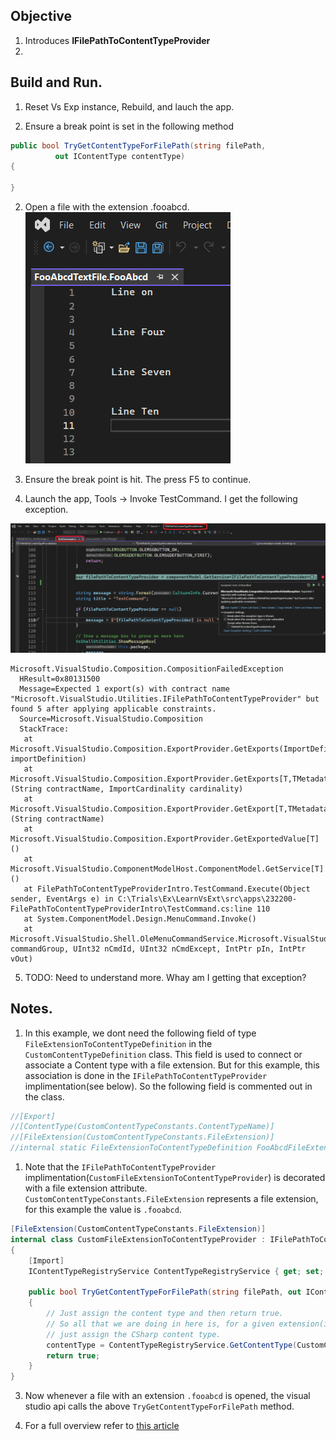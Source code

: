 ## Objective 

1. Introduces **IFilePathToContentTypeProvider** 
2. 

## Build and Run.
1. Reset Vs Exp instance, Rebuild, and lauch the app.

2. Ensure a break point is set in the following method

```cs
public bool TryGetContentTypeForFilePath(string filePath,
          out IContentType contentType)
{

}
```

2. Open a file with the extension .fooabcd.
![Open file with ext fooabcd](images/45_50_OpenFileWithExtFooAbcd.png)

3. Ensure the break point is hit. The press F5 to continue.

4. Launch the app, Tools -> Invoke TestCommand. I get the following exception.

![Exception that I would get](images/50_50_IPathToContentTypeProviderException.png)

```text
Microsoft.VisualStudio.Composition.CompositionFailedException
  HResult=0x80131500
  Message=Expected 1 export(s) with contract name "Microsoft.VisualStudio.Utilities.IFilePathToContentTypeProvider" but found 5 after applying applicable constraints.
  Source=Microsoft.VisualStudio.Composition
  StackTrace:
   at Microsoft.VisualStudio.Composition.ExportProvider.GetExports(ImportDefinition importDefinition)
   at Microsoft.VisualStudio.Composition.ExportProvider.GetExports[T,TMetadataView](String contractName, ImportCardinality cardinality)
   at Microsoft.VisualStudio.Composition.ExportProvider.GetExport[T,TMetadataView](String contractName)
   at Microsoft.VisualStudio.Composition.ExportProvider.GetExportedValue[T]()
   at Microsoft.VisualStudio.ComponentModelHost.ComponentModel.GetService[T]()
   at FilePathToContentTypeProviderIntro.TestCommand.Execute(Object sender, EventArgs e) in C:\Trials\Ex\LearnVsExt\src\apps\232200-FilePathToContentTypeProviderIntro\TestCommand.cs:line 110
   at System.ComponentModel.Design.MenuCommand.Invoke()
   at Microsoft.VisualStudio.Shell.OleMenuCommandService.Microsoft.VisualStudio.OLE.Interop.IOleCommandTarget.Exec(Guid& commandGroup, UInt32 nCmdId, UInt32 nCmdExcept, IntPtr pIn, IntPtr vOut)
```

5. TODO: Need to understand more. Whay am I getting that exception? 

## Notes.
1. In this example, we dont need the following field of type `FileExtensionToContentTypeDefinition` in the `CustomContentTypeDefinition` class. This field is used to connect or associate a Content type with a file extension. But for this example, this association is done in the `IFilePathToContentTypeProvider` implimentation(see below). So the following field is commented out in the class.

```cs
//[Export]
//[ContentType(CustomContentTypeConstants.ContentTypeName)]
//[FileExtension(CustomContentTypeConstants.FileExtension)]
//internal static FileExtensionToContentTypeDefinition FooAbcdFileExtensionDefinition { get; set; }
```

1. Note that the `IFilePathToContentTypeProvider` implimentation(`CustomFileExtensionToContentTypeProvider`) is decorated with a file extension attribute. `CustomContentTypeConstants.FileExtension` represents a file extension, for this example the value is `.fooabcd`.

```cs
[FileExtension(CustomContentTypeConstants.FileExtension)]
internal class CustomFileExtensionToContentTypeProvider : IFilePathToContentTypeProvider
{
    [Import]
    IContentTypeRegistryService ContentTypeRegistryService { get; set; }

    public bool TryGetContentTypeForFilePath(string filePath, out IContentType contentType)
    {
        // Just assign the content type and then return true.
        // So all that we are doing in here is, for a given extension(in this case its .csabcd
        // just assign the CSharp content type.
        contentType = ContentTypeRegistryService.GetContentType(CustomContentTypeConstants.ContentTypeName);
        return true;
    }
}
```

3. Now whenever a file with an extension `.fooabcd` is opened, the visual studio api calls the above `TryGetContentTypeForFilePath` method.    

2. For a full overview refer to [this article](Articles/2-VsEditor-ContentTypes.md)

